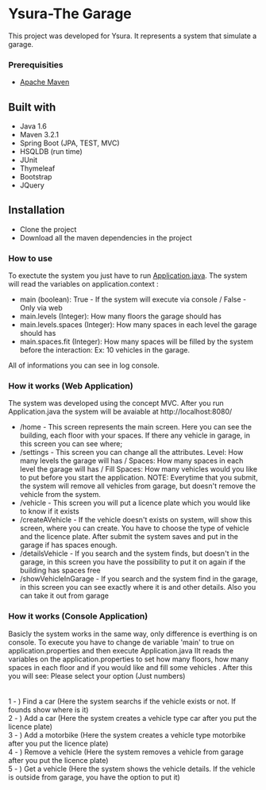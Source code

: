 # Ysura-The Garage
This project was developed for Ysura. It represents a system that simulate a garage.

### Prerequisities
- [Apache Maven](https://maven.apache.org/index.html)


## Built with
- Java 1.6
- Maven 3.2.1
- Spring Boot (JPA, TEST, MVC)
- HSQLDB (run time)
- JUnit
- Thymeleaf
- Bootstrap
- JQuery

## Installation
- Clone the project
- Download all the maven dependencies in the project 


### How to use 
To exectute the system you just have to run [Application.java](https://github.com/saudborg/garage/blob/master/src/main/java/com/sauloborges/ysura/Application.java).
The system will read the variables on application.context : 
- main (boolean): True - If the system will execute via console / False - Only via web
- main.levels (Integer): How many floors the garage should has
- main.levels.spaces (Integer): How many spaces in each level the garage should has
- main.spaces.fit (Integer): How many spaces will be filled by the system before the interaction: Ex: 10 vehicles in the garage.

All of informations you can see in log console.

### How it works (Web Application)
The system was developed using the concept MVC. After you run Application.java the system will be avaiable at http://localhost:8080/
- /home - This screen represents the main screen. Here you can see the building, each floor with your spaces. If there any vehicle in garage, in this screen you can see where;
- /settings - This screen you can change all the attributes. Level: How many levels the garage will has / Spaces: How many spaces in each level the garage will has / Fill Spaces: How many vehicles would you like to put before you start the application. NOTE: Everytime that you submit, the system will remove all vehicles from garage, but doesn't remove the vehicle from the system.
- /vehicle - This screen you will put a licence plate which you would like to know if it exists
- /createAVehicle - If the vehicle doesn't exists on system, will show this screen, where you can create. You have to choose the type of vehicle and the licence plate. After submit the system saves and put in the garage if has spaces enough.
- /detailsVehicle - If you search and the system finds, but doesn't in the garage, in this screen you have the possibility to put it on again if the building has spaces free
- /showVehicleInGarage - If you search and the system find in the garage, in this screen you can see exactly where it is and other details. Also you can take it out from garage


### How it works (Console Application)
Basicly the system works in the same way, only difference is everthing is on console. To execute you have to change de variable 'main' to true on application.properties and then execute Application.java
IIt reads the variables on the application.properties to set how many floors, how many  spaces in each floor and if you would like and fill some vehicles .
After this you will see:
Please select your option (Just numbers)
<br>
<br>
<br>
1 - ) Find a car (Here the system searchs if the vehicle exists or not. If founds show where is it)
<br>
2 - ) Add a car (Here the system creates a vehicle type car after you put the licence plate)
<br>
3 - ) Add a motorbike (Here the system creates a vehicle type motorbike after you put the licence plate)
<br>
4 - ) Remove a vehicle (Here the system removes a vehicle from garage after you put the licence plate)
<br>
5 - ) Get a vehicle (Here the system shows the vehicle details. If the vehicle is outside from garage, you have the option to put it)
<br>



